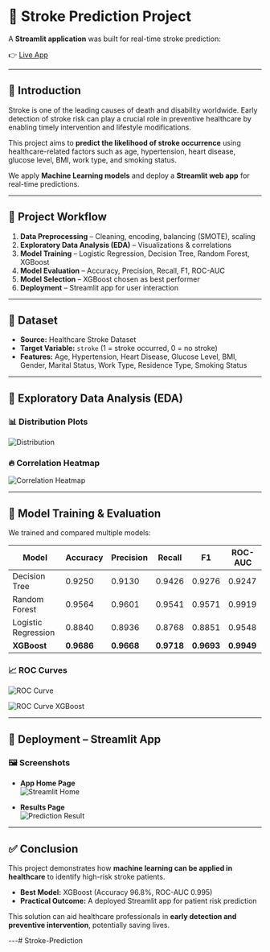 # 🧠 Stroke Prediction Project  

A **Streamlit application** was built for real-time stroke prediction:  

👉 [Live App](https://stroke-prediction-00.streamlit.app/)  

---

## 📖 Introduction  
Stroke is one of the leading causes of death and disability worldwide. Early detection of stroke risk can play a crucial role in preventive healthcare by enabling timely intervention and lifestyle modifications.  

This project aims to **predict the likelihood of stroke occurrence** using healthcare-related factors such as age, hypertension, heart disease, glucose level, BMI, work type, and smoking status.  

We apply **Machine Learning models** and deploy a **Streamlit web app** for real-time predictions.  

---

## 📌 Project Workflow  

1. **Data Preprocessing** – Cleaning, encoding, balancing (SMOTE), scaling  
2. **Exploratory Data Analysis (EDA)** – Visualizations & correlations  
3. **Model Training** – Logistic Regression, Decision Tree, Random Forest, XGBoost  
4. **Model Evaluation** – Accuracy, Precision, Recall, F1, ROC-AUC  
5. **Model Selection** – XGBoost chosen as best performer  
6. **Deployment** – Streamlit app for user interaction  

---

## 📂 Dataset  
- **Source:** Healthcare Stroke Dataset  
- **Target Variable:** `stroke` (1 = stroke occurred, 0 = no stroke)  
- **Features:** Age, Hypertension, Heart Disease, Glucose Level, BMI, Gender, Marital Status, Work Type, Residence Type, Smoking Status  

---

## 🔎 Exploratory Data Analysis (EDA)  

### 📊 Distribution Plots    
![Distribution](Images/Distributions.png)  

### 🔥 Correlation Heatmap  
![Correlation Heatmap](Images/Correlation.png)  

---

## 🤖 Model Training & Evaluation  

We trained and compared multiple models:  

| Model               | Accuracy | Precision | Recall | F1 | ROC-AUC |
|----------------------|----------|-----------|--------|----|---------|
| Decision Tree       | 0.9250   | 0.9130    | 0.9426 | 0.9276 | 0.9247 |
| Random Forest       | 0.9564   | 0.9601    | 0.9541 | 0.9571 | 0.9919 |
| Logistic Regression | 0.8840   | 0.8936    | 0.8768 | 0.8851 | 0.9548 |
| **XGBoost**         | **0.9686** | **0.9668** | **0.9718** | **0.9693** | **0.9949** |

### 📈 ROC Curves  
![ROC Curve](Images/ROC.png)  

![ROC Curve XGBoost](Images/ROC_XGBoost.png)

---

## 🚀 Deployment – Streamlit App  

### 🖼️ Screenshots  

- **App Home Page**  
  ![Streamlit Home](Images/Stroke_homepage.png)  

- **Results Page**  
  ![Prediction Result](Images/Stroke_result.png)  

---

## ✅ Conclusion  

This project demonstrates how **machine learning can be applied in healthcare** to identify high-risk stroke patients.  

- **Best Model:** XGBoost (Accuracy 96.8%, ROC-AUC 0.995)  
- **Practical Outcome:** A deployed Streamlit app for patient risk prediction  

This solution can aid healthcare professionals in **early detection and preventive intervention**, potentially saving lives.  

---# Stroke-Prediction

